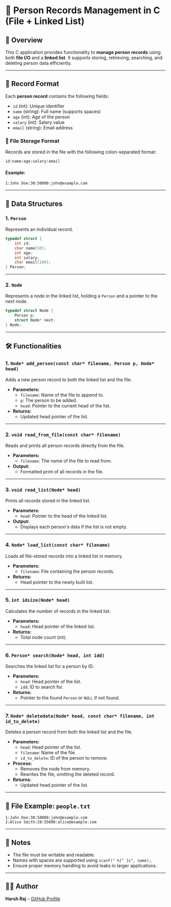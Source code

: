 # 📁 Person Records Management in C (File + Linked List)

## 📌 Overview

This C application provides functionality to **manage person records** using both **file I/O** and a **linked list**. It supports storing, retrieving, searching, and deleting person data efficiently.

---

## 🧾 Record Format

Each **person record** contains the following fields:

- `id` (int): Unique identifier  
- `name` (string): Full name (supports spaces)  
- `age` (int): Age of the person  
- `salary` (int): Salary value  
- `email` (string): Email address

### 📄 File Storage Format

Records are stored in the file with the following colon-separated format:

```
id:name:age:salary:email
```

#### Example:

```
1:John Doe:30:50000:john@example.com
```

---

## 🧱 Data Structures

### 1. `Person`

Represents an individual record.

```c
typedef struct {
    int id;
    char name[50];
    int age;
    int salary;
    char email[100];
} Person;
```

---

### 2. `Node`

Represents a node in the linked list, holding a `Person` and a pointer to the next node.

```c
typedef struct Node {
    Person p;
    struct Node* next;
} Node;
```

---

## 🛠️ Functionalities

### 1. `Node* add_person(const char* filename, Person p, Node* head)`

Adds a new person record to both the linked list and the file.

- **Parameters:**
  - `filename`: Name of the file to append to.
  - `p`: The person to be added.
  - `head`: Pointer to the current head of the list.
- **Returns:**
  - Updated head pointer of the list.

---

### 2. `void read_from_file(const char* filename)`

Reads and prints all person records directly from the file.

- **Parameters:**
  - `filename`: The name of the file to read from.
- **Output:**
  - Formatted print of all records in the file.

---

### 3. `void read_list(Node* head)`

Prints all records stored in the linked list.

- **Parameters:**
  - `head`: Pointer to the head of the linked list.
- **Output:**
  - Displays each person's data if the list is not empty.

---

### 4. `Node* load_list(const char* filename)`

Loads all file-stored records into a linked list in memory.

- **Parameters:**
  - `filename`: File containing the person records.
- **Returns:**
  - Head pointer to the newly built list.

---

### 5. `int idsize(Node* head)`

Calculates the number of records in the linked list.

- **Parameters:**
  - `head`: Head pointer of the linked list.
- **Returns:**
  - Total node count (int).

---

### 6. `Person* search(Node* head, int idd)`

Searches the linked list for a person by ID.

- **Parameters:**
  - `head`: Head pointer of the list.
  - `idd`: ID to search for.
- **Returns:**
  - Pointer to the found `Person` or `NULL` if not found.

---

### 7. `Node* deletedata(Node* head, const char* filename, int id_to_delete)`

Deletes a person record from both the linked list and the file.

- **Parameters:**
  - `head`: Head pointer of the list.
  - `filename`: Name of the file.
  - `id_to_delete`: ID of the person to remove.
- **Process:**
  - Removes the node from memory.
  - Rewrites the file, omitting the deleted record.
- **Returns:**
  - Updated head pointer of the list.

---



## 📂 File Example: `people.txt`

```
1:John Doe:30:50000:john@example.com
2:Alice Smith:28:55000:alice@example.com
```

---

## 📎 Notes

- The file must be writable and readable.
- Names with spaces are supported using `scanf(" %[^
]s", name);`.
- Ensure proper memory handling to avoid leaks in larger applications.

---

## 👨‍💻 Author

**Harsh Raj** – [GitHub Profile](https://github.com/harshraj1695)
